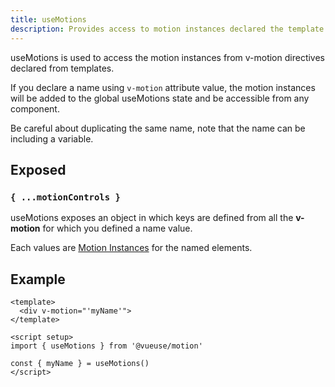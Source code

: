 ```yaml
---
title: useMotions
description: Provides access to motion instances declared the template.
---
```


useMotions is used to access the motion instances from v-motion directives declared from templates.

If you declare a name using `v-motion` attribute value, the motion instances will be added to the global useMotions state and be accessible from any component.

Be careful about duplicating the same name, note that the name can be including a variable.

## Exposed

### `{ ...motionControls }`

useMotions exposes an object in which keys are defined from all the **v-motion** for which you defined a name value.

Each values are [Motion Instances](/features/motion-instance) for the named elements.

## Example

```vue
<template>
  <div v-motion="'myName'">
</template>

<script setup>
import { useMotions } from '@vueuse/motion'

const { myName } = useMotions()
</script>
```
